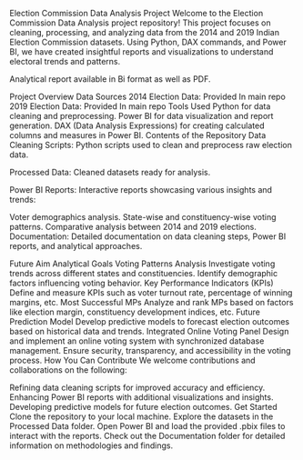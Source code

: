 Election Commission Data Analysis Project
Welcome to the Election Commission Data Analysis project repository! This project focuses on cleaning, processing, and analyzing data from the 2014 and 2019 Indian Election Commission datasets. Using Python, DAX commands, and Power BI, we have created insightful reports and visualizations to understand electoral trends and patterns.

Analytical report available in Bi format as well as PDF.

Project Overview
Data Sources
2014 Election Data: Provided In main repo
2019 Election Data: Provided In main repo
Tools Used
Python for data cleaning and preprocessing.
Power BI for data visualization and report generation.
DAX (Data Analysis Expressions) for creating calculated columns and measures in Power BI.
Contents of the Repository
Data Cleaning Scripts: Python scripts used to clean and preprocess raw election data.

Processed Data: Cleaned datasets ready for analysis.

Power BI Reports: Interactive reports showcasing various insights and trends:

Voter demographics analysis.
State-wise and constituency-wise voting patterns.
Comparative analysis between 2014 and 2019 elections.
Documentation: Detailed documentation on data cleaning steps, Power BI reports, and analytical approaches.

Future Aim
Analytical Goals
Voting Patterns Analysis
Investigate voting trends across different states and constituencies.
Identify demographic factors influencing voting behavior.
Key Performance Indicators (KPIs)
Define and measure KPIs such as voter turnout rate, percentage of winning margins, etc.
Most Successful MPs
Analyze and rank MPs based on factors like election margin, constituency development indices, etc.
Future Prediction Model
Develop predictive models to forecast election outcomes based on historical data and trends.
Integrated Online Voting Panel
Design and implement an online voting system with synchronized database management.
Ensure security, transparency, and accessibility in the voting process.
How You Can Contribute
We welcome contributions and collaborations on the following:

Refining data cleaning scripts for improved accuracy and efficiency.
Enhancing Power BI reports with additional visualizations and insights.
Developing predictive models for future election outcomes.
Get Started
Clone the repository to your local machine.
Explore the datasets in the Processed Data folder.
Open Power BI and load the provided .pbix files to interact with the reports.
Check out the Documentation folder for detailed information on methodologies and findings.
